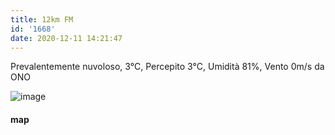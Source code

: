 ```yaml
---
title: 12km FM
id: '1668'
date: 2020-12-11 14:21:47
---
```


Prevalentemente nuvoloso, 3°C, Percepito 3°C, Umidità 81%, Vento 0m/s da ONO

![image](/images/2021/08/20201211-activity-map.png)

#### map